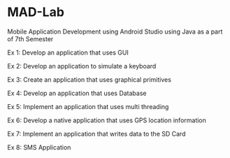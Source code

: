 # MAD-Lab
Mobile Application Development using Android Studio using Java as a part of 7th Semester

Ex 1: Develop an application that uses GUI


Ex 2: Develop an application to simulate a keyboard

Ex 3: Create an application that uses graphical primitives

Ex 4: Develop an application that uses Database

Ex 5: Implement an application that uses multi threading

Ex 6: Develop a native application that uses GPS location information

Ex 7: Implement an application that writes data to the SD Card

Ex 8: SMS Application
